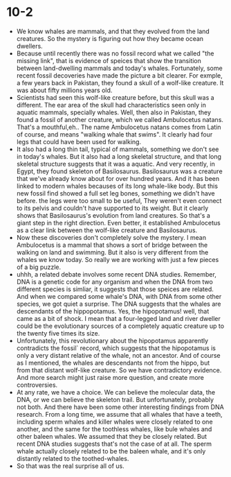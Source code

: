 # 10-2
+ We know whales are mammals, and that they evolved from the land creatures. So the mystery is figuring out how they became ocean dwellers.
+ Because until recently there was no fossil record what we called "the missing link", that is evidence of speices that show the transition between land-dwelling mammals and today's whales. Fortunately, some recent fossil decoveries have made the picture a bit clearer. For exmple, a few years back in Pakistan, they found a skull of a wolf-like creature. It was about fifty millions years old. 
+ Scientists had seen this wolf-like creature before, but this skull was a different. The ear area of the skull had characteristics seen only in aquatic mammals, specially whales. Well, then also in Pakistan, they found a fossil of another creature, which we called Ambulocetus natans. That's a mouthful,eh.. The name Ambulocetus natans comes from Latin of course, and means "walking whale that swims". It clearly had four legs that could have been used for walking.
+ It also had a long thin tail, typical of mammals, something we don't see in today's whales. But it also had a long skeletal structure, and that long skeletal structure suggests that it was a aquatic. And very recently, in Egypt, they found skeleton of Basilosaurus. Basilosaurus was a creature that we've already know about for over hundred years. And it has been linked to modern whales becauses of its long whale-like body. But this new fossil find showed a full set leg bones, something we didn't have before. the legs were too small to be useful, They weren't even connect to its pelvis and couldn't have supported to its weight. But it clearly shows that Basilosaurus's evolution from land creatures. So that's a giant step in the right direction. Even better, it established Ambulocetus as a clear link between the wolf-like creature and Basilosaurus.
+ Now these discoveries don't completely solve the mystery. I mean Ambulocetus is a mammal that shows a sort of bridge between the walking on land and swimming. But it also is very different from the whales we know today. So really we are working with just a few pieces of a big puzzle.
+ uhhh, a related debate involves some recent DNA studies. Remember, DNA is a genetic code for any organism and when the DNA from two different species is simliar, it suggests that those speices are related. And when we compared some whale's DNA, with DNA from some other species, we got quiet a surprise. The DNA suggests that the whales are descendants of the hippopotamus. Yes, the hipopotamus! well, that came as a bit of shock. I mean that a four-legged land and river dweller could be the evolutionary sources of a completely aquatic creature up to the twenty five times its size.
+ Unfortunately, this revolutionary about the hipopotamus apparently contradicts the fossil` record, which suggests that the hipopotamus is only a very distant relative of the whale, not an ancestor. And of course as I mentioned, the whales are descendants not from the hippo, but from that distant wolf-like creature. So we have contradictory evidence. And more search might just raise more question, and create more controversies. 
+ At any rate, we have a choice. We can believe the molecular data, the DNA, or we can believe the skeleton trail. But unfortunately, probably not both. And there have been some other interesting findings from DNA research. From a long time, we assume that all whales that have a teeth, including sperm whales and killer whales were closely related to one another, and the same for the toothless whales, like bule whales and other baleen whales. We assumed that they be closely related. But recent DNA studies suggests that's not the case of at all. The sperm whale actually closely related to be the baleen whale, and it's only distantly related to the toothed-whales.
+ So that was the real surprise all of us.